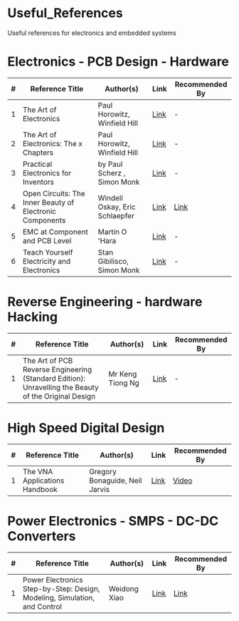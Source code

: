 # Useful_References
Useful references for electronics and embedded systems

# Electronics - PCB Design - Hardware
| # | Reference Title | Author(s) | Link | Recommended By |
| - | --------------- | --------- | ---- | -------------- |
| 1 | The Art of Electronics | Paul Horowitz, Winfield Hill | [Link](https://www.amazon.com/Art-Electronics-Paul-Horowitz/dp/0521809266) | - |
| 2 | The Art of Electronics: The x Chapters | Paul Horowitz, Winfield Hill | [Link](https://www.amazon.com/Art-Electronics-x-Chapters/dp/1108499945) | - |
| 3 | Practical Electronics for Inventors | by Paul Scherz , Simon Monk | [Link](https://www.amazon.com/Practical-Electronics-Inventors-Fourth-Scherz/dp/1259587541) | - |
| 4 | Open Circuits: The Inner Beauty of Electronic Components | Windell Oskay, Eric Schlaepfer | [Link](https://www.amazon.com/Open-Circuits-Beauty-Electronic-Components/dp/1718502346) | [Link](https://opencircuitsbook.com/) |
| 5 | EMC at Component and PCB Level | Martin O 'Hara | [Link](https://www.elsevier.com/books/emc-at-component-and-pcb-level/o-hara/978-0-7506-3355-0) | - |
| 6 | Teach Yourself Electricity and Electronics | Stan Gibilisco, Simon Monk | [Link](https://www.amazon.com/Teach-Yourself-Electricity-Electronics-Sixth/dp/1259585530) | - |

# Reverse Engineering - hardware Hacking
| # | Reference Title | Author(s) | Link | Recommended By |
| - | --------------- | --------- | ---- | -------------- |
| 1 | The Art of PCB Reverse Engineering (Standard Edition): Unravelling the Beauty of the Original Design | Mr Keng Tiong Ng | [Link](https://www.amazon.com/gp/product/151880053X/) | - |

# High Speed Digital Design
| # | Reference Title | Author(s) | Link | Recommended By |
| - | --------------- | --------- | ---- | -------------- |
| 1 | The VNA Applications Handbook  | Gregory Bonaguide, Neil Jarvis  | [Link](https://books.google.com.eg/books?id=_VyzDwAAQBAJ&lpg=PA152&dq=The%20VNA%20Applications%20Handbook&pg=PP1#v=onepage&q=The%20VNA%20Applications%20Handbook&f=false) | [Video](https://www.youtube.com/watch?v=G4eLcTC4Ako) |

# Power Electronics - SMPS - DC-DC Converters
| # | Reference Title | Author(s) | Link | Recommended By |
| - | --------------- | --------- | ---- | -------------- |
| 1 | Power Electronics Step-by-Step: Design, Modeling, Simulation, and Control | Weidong Xiao | [Link](https://books.google.com.eg/books?id=b00TEAAAQBAJ) | [Link](https://www.youtube.com/watch?v=k9tx88upmdU) |

